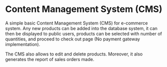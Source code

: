 # Content Management System (CMS)

A simple basic Content Management System (CMS) for e-commerce system. 
Any new products can be added into the database system, it can then be displayed to public users, products can be selected with number of quantities, and proceed to check out page (No payment gateway implementation).

The CMS also allows to edit and delete products. Moreover, it also generates the report of sales orders made. 
